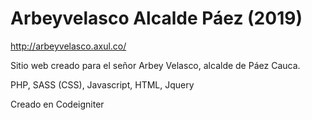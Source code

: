 # Arbeyvelasco Alcalde Páez (2019)

http://arbeyvelasco.axul.co/

Sitio web creado para el señor Arbey Velasco, alcalde de Páez Cauca. 

PHP, SASS (CSS), Javascript, HTML, Jquery

Creado en Codeigniter
